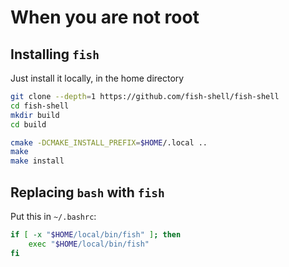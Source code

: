 # When you are not root
## Installing `fish`
Just install it locally, in the home directory
```bash
git clone --depth=1 https://github.com/fish-shell/fish-shell
cd fish-shell
mkdir build
cd build

cmake -DCMAKE_INSTALL_PREFIX=$HOME/.local ..
make
make install
```

## Replacing `bash` with `fish`
Put this in `~/.bashrc`:
```bash
if [ -x "$HOME/local/bin/fish" ]; then
    exec "$HOME/local/bin/fish"
fi
```